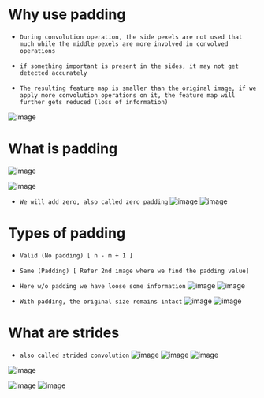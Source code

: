 # **Why use padding**
* `During convolution operation, the side pexels are not used that much while the middle pexels are more involved in convolved operations`

* `if something important is present in the sides, it may not get detected accurately`

* `The resulting feature map is smaller than the original image, if we apply more convolution operations on it, the feature map will further gets reduced (loss of information)`

![image](https://github.com/user-attachments/assets/82436d1b-d8b2-4079-866c-365efa7bbd1b)


# **What is padding**
![image](https://github.com/user-attachments/assets/c69ed5ad-9b9b-4409-9e0d-56f733418f79)

![image](https://github.com/user-attachments/assets/e33c4273-3a37-4b6a-be36-89b13a137f79)


* `We will add zero, also called zero padding`
![image](https://github.com/user-attachments/assets/6dc6a7d6-e177-4bf2-85f4-7399d2b345f7)
![image](https://github.com/user-attachments/assets/42974aeb-6a49-4981-9242-302d9bca11cf)


# **Types of padding**
* `Valid (No padding) [ n - m + 1 ]`
  
* `Same (Padding) [ Refer 2nd image where we find the padding value]`

* `Here w/o padding we have loose some information`
![image](https://github.com/user-attachments/assets/e066ebad-a535-4f44-92a3-e64cfc3e7cae)
![image](https://github.com/user-attachments/assets/0027a1fa-684e-446d-8752-7042966200a8)

* `With padding, the original size remains intact`
![image](https://github.com/user-attachments/assets/8eedf8a2-fef9-44c6-88a0-352b4a5e0e57)
![image](https://github.com/user-attachments/assets/f077c6bd-8e1d-42e2-abb5-3ef0f2822b1a)


# **What are strides**
* `also called strided convolution`
![image](https://github.com/user-attachments/assets/cc5b3443-f083-40f2-9e86-83078527788e)
![image](https://github.com/user-attachments/assets/9970fb1c-827d-4e04-bfc2-b664759fbb39)
![image](https://github.com/user-attachments/assets/d72e87e8-3177-489c-a5f7-8a56ad027b35)


![image](https://github.com/user-attachments/assets/14d8f400-97a0-4114-a76b-94e14fe89914)

![image](https://github.com/user-attachments/assets/8d63c132-93cc-4d43-ba4f-318f6d0f4acb)
![image](https://github.com/user-attachments/assets/6e86936a-4157-4ed2-8bfa-d8ecfcddad85)









